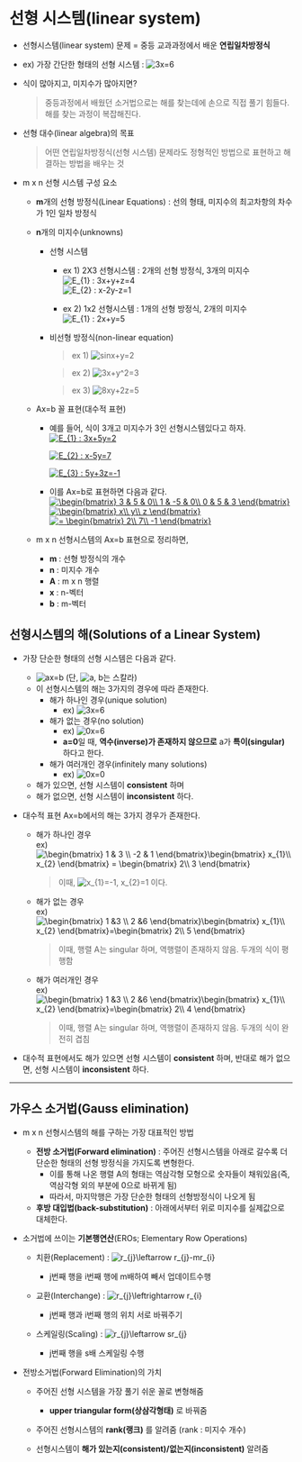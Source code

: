 # 선형 시스템(linear system)
+ 선형시스템(linear system) 문제 = 중등 교과과정에서 배운 __연립일차방정식__
+ ex) 가장 간단한 형태의 선형 시스템 : <img src="https://latex.codecogs.com/gif.latex?3x=6" title="3x=6" />   
+ 식이 많아지고, 미지수가 많아지면?
   > 중등과정에서 배웠던 소거법으로는 해를 찾는데에 손으로 직접 풀기 힘들다.   
   > 해를 찾는 과정이 복잡해진다.
   
+ 선형 대수(linear algebra)의 목표
   > 어떤 연립일차방정식(선형 시스템) 문제라도 정형적인 방법으로 표현하고 해결하는 방법을 배우는 것

+ m x n 선형 시스템 구성 요소
   + **m**개의 선형 방정식(Linear Equations) : 선의 형태, 미지수의 최고차항의 차수가 1인 일차 방정식
   + **n**개의 미지수(unknowns)
      + 선형 시스템
         + ex 1) 2X3 선형시스템 : 2개의 선형 방정식, 3개의 미지수   
           <img src="https://latex.codecogs.com/gif.latex?E_{1}&space;:&space;3x&plus;y&plus;z=4" title="E_{1} : 3x+y+z=4" />   
           <img src="https://latex.codecogs.com/gif.latex?E_{2}&space;:&space;x-2y-z=1" title="E_{2} : x-2y-z=1" />
           
         + ex 2) 1x2 선형시스템 : 1개의 선형 방정식, 2개의 미지수   
           <img src="https://latex.codecogs.com/gif.latex?E_{1}&space;:&space;2x&plus;y=5" title="E_{1} : 2x+y=5" />   
           
      + 비선형 방정식(non-linear equation)
         > ex 1) <img src="https://latex.codecogs.com/gif.latex?sinx&plus;y=2" title="sinx+y=2" />  
         
         > ex 2) <img src="https://latex.codecogs.com/gif.latex?3x&plus;y^2=3" title="3x+y^2=3" />      
         
         > ex 3) <img src="https://latex.codecogs.com/gif.latex?8xy&plus;2z=5" title="8xy+2z=5" />      
         
   + Ax=b 꼴 표현(대수적 표현)
      + 예를 들어, 식이 3개고 미지수가 3인 선형시스템있다고 하자.  
         <a href="https://www.codecogs.com/eqnedit.php?latex=E_{1}&space;:&space;3x&plus;5y=2" target="_blank"><img src="https://latex.codecogs.com/gif.latex?E_{1}&space;:&space;3x&plus;5y=2" title="E_{1} : 3x+5y=2" /></a>    
         
         <a href="https://www.codecogs.com/eqnedit.php?latex=E_{2}&space;:&space;x-5y=7" target="_blank"><img src="https://latex.codecogs.com/gif.latex?E_{2}&space;:&space;x-5y=7" title="E_{2} : x-5y=7" /></a>   
         
         <a href="https://www.codecogs.com/eqnedit.php?latex=E_{3}&space;:&space;5y&plus;3z=-1" target="_blank"><img src="https://latex.codecogs.com/gif.latex?E_{3}&space;:&space;5y&plus;3z=-1" title="E_{3} : 5y+3z=-1" /></a>       
         
      + 이를 Ax=b로 표현하면 다음과 같다.   
         <a href="https://www.codecogs.com/eqnedit.php?latex=\begin{bmatrix}&space;3&space;&&space;5&space;&&space;0\\&space;1&space;&&space;-5&space;&&space;0\\&space;0&space;&&space;5&space;&&space;3&space;\end{bmatrix}" target="_blank"><img src="https://latex.codecogs.com/gif.latex?\begin{bmatrix}&space;3&space;&&space;5&space;&&space;0\\&space;1&space;&&space;-5&space;&&space;0\\&space;0&space;&&space;5&space;&&space;3&space;\end{bmatrix}" title="\begin{bmatrix} 3 & 5 & 0\\ 1 & -5 & 0\\ 0 & 5 & 3 \end{bmatrix}" /></a> <a href="https://www.codecogs.com/eqnedit.php?latex=\begin{bmatrix}&space;x\\&space;y\\&space;z&space;\end{bmatrix}" target="_blank"><img src="https://latex.codecogs.com/gif.latex?\begin{bmatrix}&space;x\\&space;y\\&space;z&space;\end{bmatrix}" title="\begin{bmatrix} x\\ y\\ z \end{bmatrix}" /></a> <a href="https://www.codecogs.com/eqnedit.php?latex==&space;\begin{bmatrix}&space;2\\&space;4\\&space;-1&space;\end{bmatrix}" target="_blank"><img src="https://latex.codecogs.com/gif.latex?=&space;\begin{bmatrix}&space;2\\&space;7\\&space;-1&space;\end{bmatrix}" title="= \begin{bmatrix} 2\\ 7\\ -1 \end{bmatrix}" /></a>   
   + m x n 선형시스템의 Ax=b 표현으로 정리하면,
      + **m** : 선형 방정식의 개수
      + **n** : 미지수 개수
      + **A** : m x n 행렬
      + **x** : n-벡터
      + **b** : m-벡터
            
## 선형시스템의 해(Solutions of a Linear System)
+ 가장 단순한 형태의 선형 시스템은 다음과 같다.   
   + <img src="https://latex.codecogs.com/gif.latex?ax=b" title="ax=b" /> (단, <img src="https://latex.codecogs.com/gif.latex?a,&space;b" title="a, b" />는 스칼라)   
   + 이 선형시스템의 해는 3가지의 경우에 따라 존재한다.
      + 해가 하나인 경우(unique solution)
         + ex) <img src="https://latex.codecogs.com/gif.latex?3x=6" title="3x=6" />   
      + 해가 없는 경우(no solution)
         + ex) <img src="https://latex.codecogs.com/gif.latex?0x=6" title="0x=6" />  
         + **a=0**일 때, **역수(inverse)가 존재하지 않으므로** a가 **특이(singular)** 하다고 한다.
      + 해가 여러개인 경우(infinitely many solutions)
         + ex) <img src="https://latex.codecogs.com/gif.latex?0x=0" title="0x=0" />   
   + 해가 있으면, 선형 시스템이 **consistent** 하며
   + 해가 없으면, 선형 시스템이 **inconsistent** 하다.

+ 대수적 표현 Ax=b에서의 해는 3가지 경우가 존재한다.
   + 해가 하나인 경우   
      ex) <img src="https://latex.codecogs.com/gif.latex?\begin{bmatrix}&space;1&space;&&space;3&space;\\&space;-2&space;&&space;1&space;\end{bmatrix}\begin{bmatrix}&space;x_{1}\\&space;x_{2}&space;\end{bmatrix}&space;=&space;\begin{bmatrix}&space;2\\&space;3&space;\end{bmatrix}" title="\begin{bmatrix} 1 & 3 \\ -2 & 1 \end{bmatrix}\begin{bmatrix} x_{1}\\ x_{2} \end{bmatrix} = \begin{bmatrix} 2\\ 3 \end{bmatrix}" />      
      > 이때, <img src="https://latex.codecogs.com/gif.latex?x_{1}=-1,&space;x_{2}=1" title="x_{1}=-1, x_{2}=1" /> 이다.   
      
   + 해가 없는 경우   
      ex) <img src="https://latex.codecogs.com/gif.latex?\begin{bmatrix}&space;1&space;&3&space;\\&space;2&space;&6&space;\end{bmatrix}\begin{bmatrix}&space;x_{1}\\&space;x_{2}&space;\end{bmatrix}=\begin{bmatrix}&space;2\\&space;5&space;\end{bmatrix}" title="\begin{bmatrix} 1 &3 \\ 2 &6 \end{bmatrix}\begin{bmatrix} x_{1}\\ x_{2} \end{bmatrix}=\begin{bmatrix} 2\\ 5 \end{bmatrix}" />
      > 이때, 행렬 A는 singular 하며, 역행렬이 존재하지 않음.
      > 두개의 식이 평행함
      
   + 해가 여러개인 경우   
      ex) <img src="https://latex.codecogs.com/gif.latex?\begin{bmatrix}&space;1&space;&3&space;\\&space;2&space;&6&space;\end{bmatrix}\begin{bmatrix}&space;x_{1}\\&space;x_{2}&space;\end{bmatrix}=\begin{bmatrix}&space;2\\&space;4&space;\end{bmatrix}" title="\begin{bmatrix} 1 &3 \\ 2 &6 \end{bmatrix}\begin{bmatrix} x_{1}\\ x_{2} \end{bmatrix}=\begin{bmatrix} 2\\ 4 \end{bmatrix}" />
      > 이때, 행렬 A는 singular 하며, 역행렬이 존재하지 않음.
      > 두개의 식이 완전히 겹침
      
+ 대수적 표현에서도 해가 있으면 선형 시스템이 **consistent** 하며, 반대로 해가 없으면, 선형 시스템이 **inconsistent** 하다.

---------------------------------------------------------------

## 가우스 소거법(Gauss elimination)
+ m x n 선형시스템의 해를 구하는 가장 대표적인 방법
   + **전방 소거법(Forward elimination)** : 주어진 선형시스템을 아래로 갈수록 더 단순한 형태의 선형 방정식을 가지도록 변형한다.
      + 이를 통해 나온 행렬 A의 형태는 역삼각형 모형으로 숫자들이 채워있음(즉, 역삼각형 외의 부분에 0으로 바뀌게 됨) 
      + 따라서, 마지막행은 가장 단순한 형태의 선형방정식이 나오게 됨
   + **후방 대입법(back-substitution)** : 아래에서부터 위로 미지수를 실제값으로 대체한다.
   
+ 소거법에 쓰이는 **기본행연산**(EROs; Elementary Row Operations)
   + 치환(Replacement) : <img src="https://latex.codecogs.com/gif.latex?r_{j}\leftarrow&space;r_{j}-mr_{i}" title="r_{j}\leftarrow r_{j}-mr_{i}" />   
      + j번째 행을 i번째 행에 m배하여 빼서 업데이트수행
      
   + 교환(Interchange) : <img src="https://latex.codecogs.com/gif.latex?r_{j}\leftrightarrow&space;r_{i}" title="r_{j}\leftrightarrow r_{i}" />   
      + j번째 행과 i번째 행의 위치 서로 바꿔주기
      
   + 스케일링(Scaling) : <img src="https://latex.codecogs.com/gif.latex?r_{j}\leftarrow&space;sr_{j}" title="r_{j}\leftarrow sr_{j}" />   
      + j번째 행을 s배 스케일링 수행
      
+ 전방소거법(Forward Elimination)의 가치
   + 주어진 선형 시스템을 가장 풀기 쉬운 꼴로 변형해줌
      + **upper triangular form(상삼각형태)** 로 바꿔줌
      
   + 주어진 선형시스템의 **rank(랭크)** 를 알려줌 (rank : 미지수 개수)
      
   + 선형시스템이 **해가 있는지(consistent)/없는지(inconsistent)** 알려줌
   

